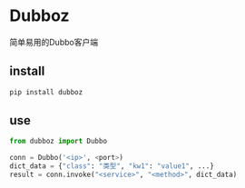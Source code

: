 # Dubboz
简单易用的Dubbo客户端

## install
```.sh
pip install dubboz 
```

## use
```python
from dubboz import Dubbo

conn = Dubbo('<ip>', <port>)
dict_data = {"class": "类型", "kw1": "value1", ...}
result = conn.invoke("<service>", "<method>", dict_data)
```
